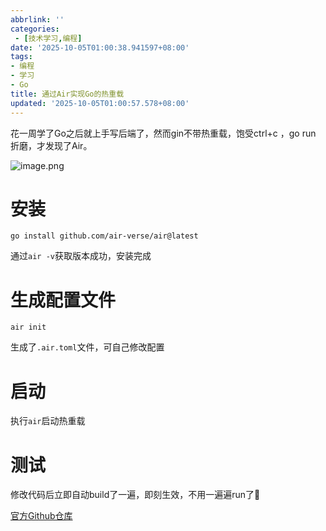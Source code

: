 ```yaml
---
abbrlink: ''
categories:
 - [技术学习,编程]
date: '2025-10-05T01:00:38.941597+08:00'
tags:
- 编程
- 学习
- Go
title: 通过Air实现Go的热重载
updated: '2025-10-05T01:00:57.578+08:00'
---
```

花一周学了Go之后就上手写后端了，然而gin不带热重载，饱受ctrl+c ，go run 折磨，才发现了Air。

![image.png](https://postimg.cc/xNyT5rWL)

# 安装

`go install github.com/air-verse/air@latest`

通过`air -v`获取版本成功，安装完成

# 生成配置文件

`air init`

生成了`.air.toml`文件，可自己修改配置

# 启动

执行`air`启动热重载

# 测试

修改代码后立即自动build了一遍，即刻生效，不用一遍遍run了🙂 


[官方Github仓库](https://github.com/air-verse/air)
